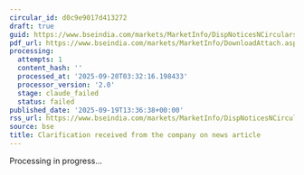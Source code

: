 ```yaml
---
circular_id: d0c9e9017d413272
draft: true
guid: https://www.bseindia.com/markets/MarketInfo/DispNoticesNCirculars.aspx?Noticeid={CFA3D677-A304-4F2E-AAFB-912136FAACC9}&noticeno=20250919-35&dt=09/19/2025&icount=35&totcount=44&flag=0
pdf_url: https://www.bseindia.com/markets/MarketInfo/DownloadAttach.aspx?id=20250919-35&attachedId=2be2c0c1-239c-4b8b-8671-cc9b50d6e57f
processing:
  attempts: 1
  content_hash: ''
  processed_at: '2025-09-20T03:32:16.198433'
  processor_version: '2.0'
  stage: claude_failed
  status: failed
published_date: '2025-09-19T13:36:38+00:00'
rss_url: https://www.bseindia.com/markets/MarketInfo/DispNoticesNCirculars.aspx?Noticeid={CFA3D677-A304-4F2E-AAFB-912136FAACC9}&noticeno=20250919-35&dt=09/19/2025&icount=35&totcount=44&flag=0
source: bse
title: Clarification received from the company on news article
---
```


Processing in progress...